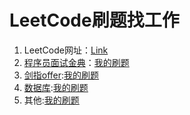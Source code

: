 # LeetCode刷题找工作

1. LeetCode网址：[Link](https://leetcode-cn.com/)
2. [程序员面试金典](https://leetcode-cn.com/problemset/lcci/)：[我的刷题](./facetoface/index.md)
3. [剑指offer](https://leetcode-cn.com/problemset/lcof/):[我的刷题](./pointtooffer/index.md)
4. [数据库](https://leetcode-cn.com/problemset/database/):[我的刷题](./database/index.md)
5. 其他:[我的刷题](./other/index.md)